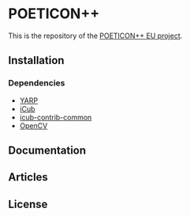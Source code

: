POETICON++
==========

This is the repository of the [POETICON++ EU project](http://www.poeticon.eu).

## Installation

### Dependencies

- [YARP](https://github.com/robotology/yarp)
- [iCub](https://github.com/robotology/icub-main)
- [icub-contrib-common](https://github.com/robotology/icub-contrib-common)
- [OpenCV](http://opencv.org/downloads.html)

## Documentation

## Articles

## License
